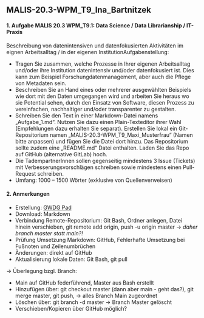 ## MALIS-20.3-WPM_T9_Ina_Bartnitzek
#### 1. Aufgabe MALIS 20.3 WPM_T9.1: Data Science / Data Librarianship / IT-Praxis

Beschreibung von datenintensiven und datenfokusierten Aktivitäten im eignen Arbeitsalltag / in der eigenen InstitutionAufgabenstellung:
- Tragen Sie zusammen, welche Prozesse in Ihrer eigenen Arbeitsalltag und/oder ihre Institution datenintensiv und/oder datenfokusiert ist. Dies kann zum Beispiel Forschungdatenmanagement, aber auch die Pflege von Metadaten sein.
- Beschreiben Sie an Hand eines oder mehrerer ausgewählten Beispiels wie dort mit den Daten umgegangen wird und arbeiten Sie heraus wo sie Potential sehen, durch den Einsatz von Software, diesen Prozess zu vereinfachen, nachhaltiger und/oder transparenter zu gestalten.
- Schreiben Sie den Text in einer Markdown-Datei namens „Aufgabe_1.md“. Nutzen Sie dazu einen Plain-Texteditor ihrer Wahl (Empfehlungen dazu erhalten Sie separat). Erstellen Sie lokal ein Git-Repositorium namen „MALIS-20.3-WPM_T9_Maxi_Musterfrau“ (Namen bitte anpassen) und fügen Sie die Datei dort hinzu. Das Repositorium sollte zudem eine „README.md“ Datei enthalten. Laden Sie das Repo auf GitHub (alternative GitLab) hoch.
- Die TadempartnerInnen sollen gegenseitig mindestens 3 Issue (Tickets) mit Verbesserungsvorschlägen schreiben sowie mindestens einen Pull-Request schreiben.
- Umfang: 1000 – 1500 Wörter (exklusive von Quellenverweisen)

#### 2. Anmerkungen

- Erstellung: [GWDG Pad](https://pad.gwdg.de/PoJ0SLHpRBS6du751TmAKQ#)
- Download: Markdown
- Verbindung Remote-Repositorium: Git Bash, Ordner anlegen, Datei hinein verschieben, git remote add origin, push -u origin master -> *daher branch master statt main?!*
- Prüfung Umsetzung Markdown: GitHub, Fehlerhafte Umsetzung bei Fußnoten und Zeilenumbrüchen
- Änderungen: direkt auf GitHub
- Aktualisierung lokale Daten: Git Bash, git pull

-> Überlegung bzgl. Branch:
- Main auf GitHub federführend, Master aus Bash erstellt
- Hinzufügen über: git checkout master (dann aber main - geht das?), git merge master, git push, -> alles Branch Main zugeordnet
- Löschen über: git branch -d master -> Branch Master gelöscht
- Verschieben/Kopieren über GitHub möglich?

